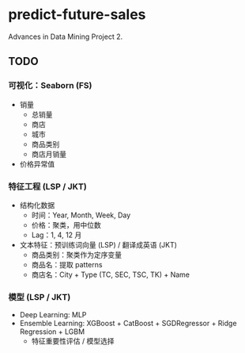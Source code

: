 # predict-future-sales
Advances in Data Mining Project 2.

## TODO
### 可视化：Seaborn (FS)
- 销量
    - 总销量
    - 商店
    - 城市
    - 商品类别
    - 商店月销量
- 价格异常值

### 特征工程 (LSP / JKT)
- 结构化数据
    - 时间：Year, Month, Week, Day
    - 价格：聚类，用中位数
    - Lag：1, 4, 12 月
- 文本特征：预训练词向量 (LSP) / 翻译成英语 (JKT)
    - 商品类别：聚类作为定序变量
    - 商品名：提取 patterns
    - 商店名：City + Type (TC, SEC, TSC, TK) + Name

### 模型 (LSP / JKT)
- Deep Learning: MLP
- Ensemble Learning: XGBoost + CatBoost + SGDRegressor + Ridge Regression + LGBM
    - 特征重要性评估 / 模型选择
